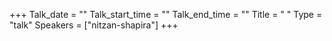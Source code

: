 +++
Talk_date = ""
Talk_start_time = ""
Talk_end_time = ""
Title = " "
Type = "talk"
Speakers = ["nitzan-shapira"]
+++